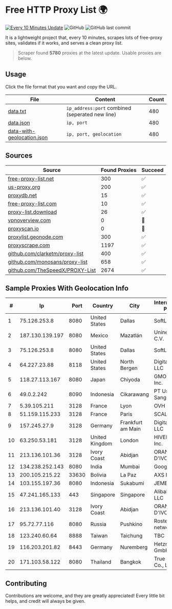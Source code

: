 
# Free HTTP Proxy List 🌍

[![Every 10 Minutes Update](https://github.com/mertguvencli/http-proxy-list/actions/workflows/main.yml/badge.svg?branch=main)](https://github.com/mertguvencli/http-proxy-list/actions/workflows/main.yml)
![GitHub](https://img.shields.io/github/license/mertguvencli/http-proxy-list)
![GitHub last commit](https://img.shields.io/github/last-commit/mertguvencli/http-proxy-list)

It is a lightweight project that, every 10 minutes, scrapes lots of free-proxy sites, validates if it works, and serves a clean proxy list.


> Scraper found **5780** proxies at the latest update. Usable proxies are below.

## Usage

Click the file format that you want and copy the URL.


|File|Content|Count|
|----|-------|-----|
|[data.txt](https://raw.githubusercontent.com/mertguvencli/http-proxy-list/main/proxy-list/data.txt)|`ip_address:port` combined (seperated new line)|480|
|[data.json](https://raw.githubusercontent.com/mertguvencli/http-proxy-list/main/proxy-list/data.json)|`ip, port`|480|
|[data-with-geolocation.json](https://raw.githubusercontent.com/mertguvencli/http-proxy-list/main/proxy-list/data-with-geolocation.json)|`ip, port, geolocation`|480|

## Sources

|Source|Found Proxies|Succeed|
|------|-------------|-------|
|[free-proxy-list.net](https://free-proxy-list.net)|300|✅|
|[us-proxy.org](https://www.us-proxy.org)|200|✅|
|[proxydb.net](http://proxydb.net)|15|✅|
|[free-proxy-list.com](https://free-proxy-list.com/?page=&port=&type%5B%5D=http&type%5B%5D=https&up_time=0&search=Search)|10|✅|
|[proxy-list.download](https://www.proxy-list.download/HTTP)|26|✅|
|[vpnoverview.com](https://vpnoverview.com/privacy/anonymous-browsing/free-proxy-servers)|0|🚫|
|[proxyscan.io](https://www.proxyscan.io)|0|🚫|
|[proxylist.geonode.com](https://proxylist.geonode.com/api/proxy-list?limit=300&page=1&sort_by=lastChecked&sort_type=desc&protocols=http,https)|300|✅|
|[proxyscrape.com](https://api.proxyscrape.com/v2/?request=displayproxies&protocol=http&timeout=10000&country=all&ssl=all&anonymity=all)|1197|✅|
|[github.com/clarketm/proxy-list](https://raw.githubusercontent.com/clarketm/proxy-list/master/proxy-list-raw.txt)|400|✅|
|[github.com/monosans/proxy-list](https://raw.githubusercontent.com/monosans/proxy-list/main/proxies/http.txt)|658|✅|
|[github.com/TheSpeedX/PROXY-List](https://raw.githubusercontent.com/TheSpeedX/PROXY-List/master/http.txt)|2674|✅|


## Sample Proxies With Geolocation Info

|#|Ip|Port|Country|City|Internet Service Provider|
|-|--|----|-------|----|-------------------------|
|1|75.126.253.8|8080|United States|Dallas|SoftLayer|
|2|187.130.139.197|8080|Mexico|Mazatlán|Uninet S.A. de C.V.|
|3|75.126.253.8|8080|United States|Dallas|SoftLayer|
|4|64.227.23.88|8118|United States|North Bergen|DigitalOcean, LLC|
|5|118.27.113.167|8080|Japan|Chiyoda|GMO Internet, Inc.|
|6|49.0.2.242|8090|Indonesia|Cikarawang|PT Usaha Adi Sanggoro|
|7|5.39.105.211|3128|France|Lyon|OVH SAS|
|8|51.159.115.233|3128|France|Paris|SCALEWAY|
|9|157.245.27.9|3128|Germany|Frankfurt am Main|DigitalOcean, LLC|
|10|63.250.53.181|3128|United Kingdom|London|HIVELOCITY, Inc.|
|11|213.136.101.36|3128|Ivory Coast|Abidjan|ORANGE COTE D'IVOIRE|
|12|134.238.252.143|8080|India|Mumbai|Google LLC|
|13|200.105.215.22|33630|Bolivia|La Paz|AXS Bolivia S. A.|
|14|103.155.197.36|8080|Indonesia|Sukabumi|JEMBATANDATA|
|15|47.241.165.133|443|Singapore|Singapore|Alibaba.com LLC|
|16|213.136.101.40|3128|Ivory Coast|Abidjan|ORANGE COTE D'IVOIRE|
|17|95.72.77.116|8080|Russia|Pushkino|Rostelecom networks|
|18|123.240.60.64|8888|Taiwan|Taichung|TBC|
|19|116.203.201.82|8443|Germany|Nuremberg|Hetzner Online GmbH|
|20|171.103.58.122|8080|Thailand|Bangkok|True Internet Co., Ltd.|



## Contributing

Contributions are welcome, and they are greatly appreciated! Every
little bit helps, and credit will always be given.

